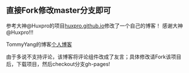 
## 直接Fork修改master分支即可

参考大神@Huxpro的项目[huxpro.github.io](https://github.com/Huxpro/huxpro.github.io)修改了一个自己的博客！
感谢大神@Huxpro!!!

TommyYang的博客[个人博客](https://blog.tommyyang.cn)

由于多说不支持评论，该博客将评论组件改成了友言；具体修改请Fork该项目后，下载项目，然后checkout分支gh-pages!